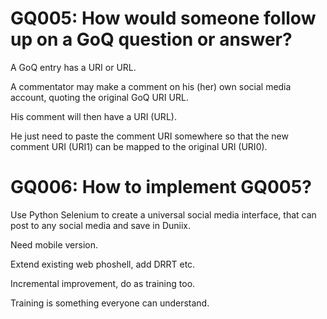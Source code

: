 # GQ005: How would someone follow up on a GoQ question or answer?

A GoQ entry has a URI or URL.

A commentator may make a comment on his (her) own 
social media account, quoting the original GoQ URI URL.

His comment will then have a URI (URL).

He just need to paste the comment URI somewhere
so that the new comment URI (URI1) can be mapped to the original
 URI (URI0).


# GQ006: How to implement GQ005?

Use Python Selenium to create a universal social
media interface, that can post to any social media
and save in Duniix.

Need mobile version.

Extend existing web phoshell, add DRRT etc.

Incremental improvement, do as training too.

Training is something everyone can understand.

